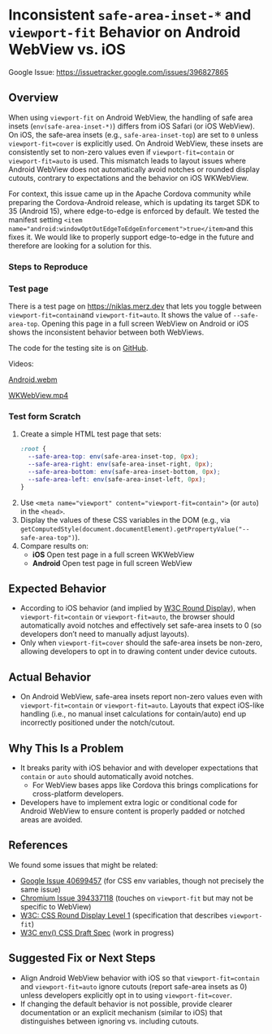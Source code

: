 # Inconsistent `safe-area-inset-*` and `viewport-fit` Behavior on Android WebView vs. iOS

Google Issue: https://issuetracker.google.com/issues/396827865

## Overview

When using `viewport-fit` on Android WebView, the handling of safe area insets (`env(safe-area-inset-*)`) differs from iOS Safari (or iOS WebView). On iOS, the safe-area insets (e.g., `safe-area-inset-top`) are set to `0` unless `viewport-fit=cover` is explicitly used. On Android WebView, these insets are consistently set to non-zero values even if `viewport-fit=contain` or `viewport-fit=auto` is used. This mismatch leads to layout issues where Android WebView does not automatically avoid notches or rounded display cutouts, contrary to expectations and the behavior on iOS WKWebView.

For context, this issue came up in the Apache Cordova community while preparing the Cordova-Android release, which is updating its target SDK to 35 (Android 15), where edge-to-edge is enforced by default. We tested the manifest setting `<item name="android:windowOptOutEdgeToEdgeEnforcement">true</item>`and this fixes it. We would like to properly support edge-to-edge in the future and therefore are looking for a solution for this.

### Steps to Reproduce

### Test page 

There is a test page on https://niklas.merz.dev that lets you toggle between `viewport-fit=contain`and `viewport-fit=auto`. It shows the value of `--safe-area-top`. Opening this page in a full screen WebView on Android or iOS shows the inconsistent behavior between both WebViews.

The code for the testing site is on [GitHub](https://github.com/niklasmerz/edge).

Videos:

[Android.webm](https://github.com/user-attachments/assets/c71c05dd-af8f-4695-b328-dad7d134ed00)

[WKWebView.mp4](https://github.com/user-attachments/assets/9dbe864c-cafd-4f03-8786-f3448eb51c69)

### Test form Scratch

1. Create a simple HTML test page that sets:
   ```css
   :root {
     --safe-area-top: env(safe-area-inset-top, 0px);
     --safe-area-right: env(safe-area-inset-right, 0px);
     --safe-area-bottom: env(safe-area-inset-bottom, 0px);
     --safe-area-left: env(safe-area-inset-left, 0px);
   }
   ```
2. Use `<meta name="viewport" content="viewport-fit=contain">` (or `auto`) in the `<head>`.
3. Display the values of these CSS variables in the DOM (e.g., via `getComputedStyle(document.documentElement).getPropertyValue("--safe-area-top")`).
4. Compare results on:
   - **iOS** Open test page in a full screen WKWebView
   - **Android** Open test page in full screen WebView

## Expected Behavior

- According to iOS behavior (and implied by [W3C Round Display](https://www.w3.org/TR/css-round-display-1/#viewport-fit-descriptor)), when `viewport-fit=contain` or `viewport-fit=auto`, the browser should automatically avoid notches and effectively set safe-area insets to 0 (so developers don’t need to manually adjust layouts).
- Only when `viewport-fit=cover` should the safe-area insets be non-zero, allowing developers to opt in to drawing content under device cutouts.

## Actual Behavior 

- On Android WebView, safe-area insets report non-zero values even with `viewport-fit=contain` or `viewport-fit=auto`. Layouts that expect iOS-like handling (i.e., no manual inset calculations for contain/auto) end up incorrectly positioned under the notch/cutout.

## Why This Is a Problem

- It breaks parity with iOS behavior and with developer expectations that `contain` or `auto` should automatically avoid notches.
    - For WebView bases apps like Cordova this brings complications for cross-platform developers.
- Developers have to implement extra logic or conditional code for Android WebView to ensure content is properly padded or notched areas are avoided.

## References

We found some issues that might be related:

- [Google Issue 40699457](https://issuetracker.google.com/issues/40699457) (for CSS env variables, though not precisely the same issue)  
- [Chromium Issue 394337118](https://issues.chromium.org/issues/394337118) (touches on `viewport-fit` but may not be specific to WebView)  
- [W3C: CSS Round Display Level 1](https://www.w3.org/TR/css-round-display-1/#viewport-fit-descriptor) (specification that describes `viewport-fit`)
- [W3C env() CSS Draft Spec](https://drafts.csswg.org/css-env-1/) (work in progress)

## Suggested Fix or Next Steps

- Align Android WebView behavior with iOS so that `viewport-fit=contain` and `viewport-fit=auto` ignore cutouts (report safe-area insets as 0) unless developers explicitly opt in to using `viewport-fit=cover`.
- If changing the default behavior is not possible, provide clearer documentation or an explicit mechanism (similar to iOS) that distinguishes between ignoring vs. including cutouts.
